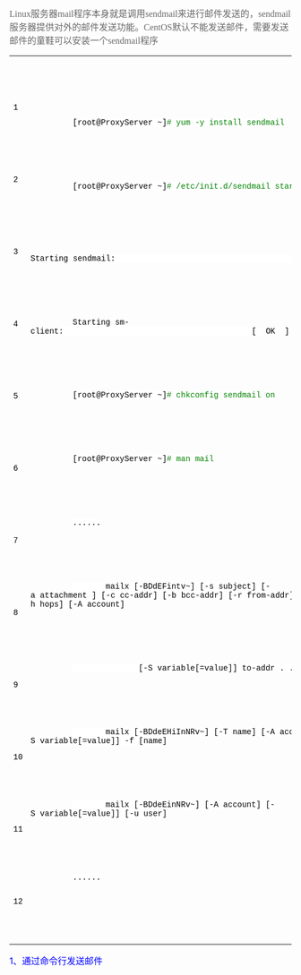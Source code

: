 <p>
    <span style="font-size: 16px; font-family: SimSun, STSong; color: rgb(102, 102, 102); background-color: rgb(255, 255, 255);">Linux服务器mail程序本身就是调用sendmail来进行邮件发送的，sendmail服务器提供对外的邮件发送功能。CentOS默认不能发送邮件，需要发送邮件的童鞋可以安装一个sendmail程序</span>
</p>
<table width="0">
    <colgroup>
        <col style="width: 70px;"/>
        <col style="width: 1194px;"/>
    </colgroup>
    <tbody>
        <tr style="height: 40px;" class="firstRow">
            <td style="font-size: 14px; color: rgb(57, 57, 57); border-color: rgb(167, 167, 167); overflow: hidden; overflow-wrap: break-word; white-space: pre-wrap;">
                <p>
                    <span style="font-family: &quot;Courier New&quot;; color: rgb(0, 0, 0); background-color: rgb(255, 255, 255);">1</span>
                </p>
                <p>
                    <span style="font-family: &quot;Courier New&quot;; color: rgb(0, 0, 0); background-color: rgb(255, 255, 255);">2</span>
                </p>
                <p>
                    <span style="font-family: &quot;Courier New&quot;; color: rgb(0, 0, 0); background-color: rgb(255, 255, 255);">3</span>
                </p>
                <p>
                    <span style="font-family: &quot;Courier New&quot;; color: rgb(0, 0, 0); background-color: rgb(255, 255, 255);">4</span>
                </p>
                <p>
                    <span style="font-family: &quot;Courier New&quot;; color: rgb(0, 0, 0); background-color: rgb(255, 255, 255);">5</span>
                </p>
                <p>
                    <span style="font-family: &quot;Courier New&quot;; color: rgb(0, 0, 0); background-color: rgb(255, 255, 255);">6</span>
                </p>
                <p>
                    <span style="font-family: &quot;Courier New&quot;; color: rgb(0, 0, 0); background-color: rgb(255, 255, 255);">7</span>
                </p>
                <p>
                    <span style="font-family: &quot;Courier New&quot;; color: rgb(0, 0, 0); background-color: rgb(255, 255, 255);">8</span>
                </p>
                <p>
                    <span style="font-family: &quot;Courier New&quot;; color: rgb(0, 0, 0); background-color: rgb(255, 255, 255);">9</span>
                </p>
                <p>
                    <span style="font-family: &quot;Courier New&quot;; color: rgb(0, 0, 0); background-color: rgb(255, 255, 255);">10</span>
                </p>
                <p>
                    <span style="font-family: &quot;Courier New&quot;; color: rgb(0, 0, 0); background-color: rgb(255, 255, 255);">11</span>
                </p>
                <p>
                    <span style="font-family: &quot;Courier New&quot;; color: rgb(0, 0, 0); background-color: rgb(255, 255, 255);">12</span>
                </p>
            </td>
            <td style="font-size: 14px; color: rgb(57, 57, 57); border-color: rgb(167, 167, 167); overflow: hidden; overflow-wrap: break-word; white-space: pre-wrap;">
                <p>
                    <span style="font-family: &quot;Courier New&quot;; color: rgb(0, 0, 0); background-color: rgb(255, 255, 255);">[root@ProxyServer&nbsp;~]</span><span style="font-family: &quot;Courier New&quot;; color: rgb(0, 130, 0); background-color: rgb(255, 255, 255);">#&nbsp;yum&nbsp;-y&nbsp;install&nbsp;sendmail</span>
                </p>
                <p>
                    <span style="font-family: &quot;Courier New&quot;; color: rgb(0, 0, 0); background-color: rgb(255, 255, 255);">[root@ProxyServer&nbsp;~]</span><span style="font-family: &quot;Courier New&quot;; color: rgb(0, 130, 0); background-color: rgb(255, 255, 255);">#&nbsp;/etc/init.d/sendmail&nbsp;start</span>
                </p>
                <p>
                    <span style="font-family: &quot;Courier New&quot;; color: rgb(0, 0, 0); background-color: rgb(255, 255, 255);">Starting&nbsp;sendmail:&nbsp;&nbsp;&nbsp;&nbsp;&nbsp;&nbsp;&nbsp;&nbsp;&nbsp;&nbsp;&nbsp;&nbsp;&nbsp;&nbsp;&nbsp;&nbsp;&nbsp;&nbsp;&nbsp;&nbsp;&nbsp;&nbsp;&nbsp;&nbsp;&nbsp;&nbsp;&nbsp;&nbsp;&nbsp;&nbsp;&nbsp;&nbsp;&nbsp;&nbsp;&nbsp;&nbsp;&nbsp;&nbsp;&nbsp;&nbsp;&nbsp;[&nbsp;&nbsp;OK&nbsp;&nbsp;]</span>
                </p>
                <p>
                    <span style="font-family: &quot;Courier New&quot;; color: rgb(0, 0, 0); background-color: rgb(255, 255, 255);">Starting&nbsp;sm-client:&nbsp;&nbsp;&nbsp;&nbsp;&nbsp;&nbsp;&nbsp;&nbsp;&nbsp;&nbsp;&nbsp;&nbsp;&nbsp;&nbsp;&nbsp;&nbsp;&nbsp;&nbsp;&nbsp;&nbsp;&nbsp;&nbsp;&nbsp;&nbsp;&nbsp;&nbsp;&nbsp;&nbsp;&nbsp;&nbsp;&nbsp;&nbsp;&nbsp;&nbsp;&nbsp;&nbsp;&nbsp;&nbsp;&nbsp;&nbsp;[&nbsp;&nbsp;OK&nbsp;&nbsp;]</span>
                </p>
                <p>
                    <span style="font-family: &quot;Courier New&quot;; color: rgb(0, 0, 0); background-color: rgb(255, 255, 255);">[root@ProxyServer&nbsp;~]</span><span style="font-family: &quot;Courier New&quot;; color: rgb(0, 130, 0); background-color: rgb(255, 255, 255);">#&nbsp;chkconfig&nbsp;sendmail&nbsp;on</span>
                </p>
                <p>
                    <span style="font-family: &quot;Courier New&quot;; color: rgb(0, 0, 0); background-color: rgb(255, 255, 255);">[root@ProxyServer&nbsp;~]</span><span style="font-family: &quot;Courier New&quot;; color: rgb(0, 130, 0); background-color: rgb(255, 255, 255);">#&nbsp;man&nbsp;mail</span>
                </p>
                <p>
                    <span style="font-family: &quot;Courier New&quot;; color: rgb(0, 0, 0); background-color: rgb(255, 255, 255);">......</span>
                </p>
                <p>
                    <span style="font-family: &quot;Courier New&quot;; color: rgb(0, 0, 0); background-color: rgb(255, 255, 255);">&nbsp;&nbsp;&nbsp;&nbsp;&nbsp;&nbsp;&nbsp;mailx&nbsp;[-BDdEFintv~]&nbsp;[-s&nbsp;subject]&nbsp;[-a&nbsp;attachment&nbsp;]&nbsp;[-c&nbsp;cc-addr]&nbsp;[-b&nbsp;bcc-addr]&nbsp;[-r&nbsp;from-addr]&nbsp;[-h&nbsp;hops]&nbsp;[-A&nbsp;account]</span>
                </p>
                <p>
                    <span style="font-family: &quot;Courier New&quot;; color: rgb(0, 0, 0); background-color: rgb(255, 255, 255);">&nbsp;&nbsp;&nbsp;&nbsp;&nbsp;&nbsp;&nbsp;&nbsp;&nbsp;&nbsp;&nbsp;&nbsp;&nbsp;&nbsp;[-S&nbsp;variable[=value]]&nbsp;to-addr&nbsp;.&nbsp;.&nbsp;.</span>
                </p>
                <p>
                    <span style="font-family: &quot;Courier New&quot;; color: rgb(0, 0, 0); background-color: rgb(255, 255, 255);">&nbsp;&nbsp;&nbsp;&nbsp;&nbsp;&nbsp;&nbsp;mailx&nbsp;[-BDdeEHiInNRv~]&nbsp;[-T&nbsp;name]&nbsp;[-A&nbsp;account]&nbsp;[-S&nbsp;variable[=value]]&nbsp;-f&nbsp;[name]</span>
                </p>
                <p>
                    <span style="font-family: &quot;Courier New&quot;; color: rgb(0, 0, 0); background-color: rgb(255, 255, 255);">&nbsp;&nbsp;&nbsp;&nbsp;&nbsp;&nbsp;&nbsp;mailx&nbsp;[-BDdeEinNRv~]&nbsp;[-A&nbsp;account]&nbsp;[-S&nbsp;variable[=value]]&nbsp;[-u&nbsp;user]</span>
                </p>
                <p>
                    <span style="font-family: &quot;Courier New&quot;; color: rgb(0, 0, 0); background-color: rgb(255, 255, 255);">......</span>
                </p>
            </td>
        </tr>
    </tbody>
</table>
<p>
    <span style="font-size: 16px; color: rgb(0, 0, 255); background-color: rgb(255, 255, 255);">1、通过命令行发送邮件</span>
</p>
<p>
    <br/>
</p>

